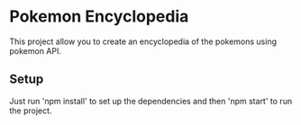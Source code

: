 # Pokemon Encyclopedia 
This project allow you to create an encyclopedia of the pokemons using pokemon API.

## Setup
Just run 'npm install' to set up the dependencies and then 'npm start' to run the project. 

